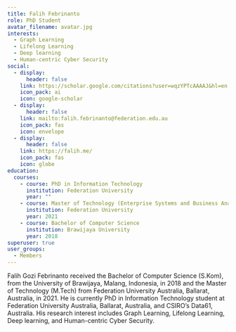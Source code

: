 ```yaml
---
title: Falih Febrinanto
role: PhD Student
avatar_filename: avatar.jpg
interests:
  - Graph Learning
  - Lifelong Learning
  - Deep learning
  - Human-centric Cyber Security
social:
  - display:
      header: false
    link: https://scholar.google.com/citations?user=wqzYPTcAAAAJ&hl=en
    icon_pack: ai
    icon: google-scholar
  - display:
      header: false
    link: mailto:falih.febrinanto@federation.edu.au
    icon_pack: fas
    icon: envelope
  - display:
      header: false
    link: https://falih.me/
    icon_pack: fas
    icon: globe
education:
  courses:
    - course: PhD in Information Technology
      institution: Federation University
      year: ""
    - course: Master of Technology (Enterprise Systems and Business Analytics)
      institution: Federation University
      year: 2021
    - course: Bachelor of Computer Science
      institution: Brawijaya University
      year: 2018
superuser: true
user_groups:
  - Members
---
```

Falih Gozi Febrinanto received the Bachelor of Computer Science (S.Kom), from the University of Brawijaya, Malang, Indonesia, in 2018 and the Master of Technology (M.Tech) from Federation University Australia, Ballarat, Australia, in 2021. He is currently PhD in Information Technology student at Federation University Australia, Ballarat, Australia, and CSIRO’s Data61, Australia. His research interest includes Graph Learning, Lifelong Learning, Deep learning, and Human-centric Cyber Security.
